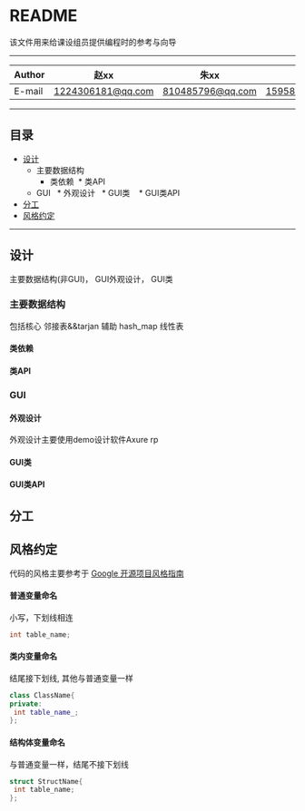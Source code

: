 README
===========================
该文件用来给课设组员提供编程时的参考与向导

****

|Author|赵xx|朱xx|陈xx
|---|---|---|---
|E-mail|1224306181@qq.com|810485796@qq.com|1595881193@qq.com

****

## 目录
* [设计](#设计)
  * 主要数据结构
    * 类依赖
    * 类API
  * GUI
    * 外观设计
    * GUI类
    * GUI类API
* [分工](#分工)
* [风格约定](#风格约定)

****

## 设计
主要数据结构(非GUI)， GUI外观设计， GUI类
### 主要数据结构
包括核心 邻接表&&tarjan 辅助 hash_map 线性表
#### 类依赖
#### 类API
### GUI
#### 外观设计
外观设计主要使用demo设计软件Axure rp
#### GUI类
#### GUI类API
## 分工

## 风格约定
代码的风格主要参考于 [Google 开源项目风格指南](http://zh-google-styleguide.readthedocs.io/en/latest/google-cpp-styleguide/naming/)
#### 普通变量命名
小写，下划线相连
```c++
int table_name;
```
#### 类内变量命名
结尾接下划线, 其他与普通变量一样
```c++
class ClassName{
private:
 int table_name_;
};
```
#### 结构体变量命名
与普通变量一样，结尾不接下划线
```c++
struct StructName{
 int table_name;
};
```
